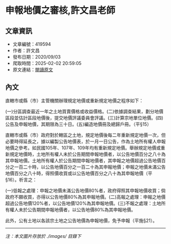 # 申報地價之審核,許文昌老師

## 文章資訊
- 文章編號：419594
- 作者：許文昌
- 發布日期：2020/09/03
- 爬取時間：2025-02-02 20:59:05
- 原文連結：[閱讀原文](https://real-estate.get.com.tw/Columns/detail.aspx?no=419594)

## 內文
直轄市或縣（市）主管機關辦理規定地價或重新規定地價之程序如下：

(一)分區調查最近一年之土地買賣價格或收益價格。(二)依據調查結果，劃分地價區段並估計區段地價後，提交地價評議委員會評議。(三)計算宗地單位地價。(四)公告及申報地價，其期限為三十日。(五)編造地價冊及總歸戶冊。（平§15）

直轄市或縣（市）政府對於轄區之土地，規定地價後每二年重新規定地價一次，但必要時得延長之，據以編製公告地價表，於一月一日公告，作為土地所有權人申報地價之參考。如民國105年、107年、109年均有重新規定地價。舉辦規定地價或重新規定地價時，土地所有權人未於公告期間申報地價者，以公告地價百分之八十為其申報地價。土地所有權人於公告期間申報地價者，其申報之地價超過公告地價百分之一百二十時，以公告地價百分之一百二十為其申報地價；申報之地價未滿公告地價百分之八十時，得照價收買或以公告地價百分之八十為其申報地價（平§16）。析言之：

(一)低報之處理：申報之地價未滿公告地價80%者，政府得照其申報地價收買；倘政府不願收買，亦得以公告地價80%為其申報地價。(二)高報之處理：申報之地價超過公告地價120%者，以公告地價120%為其申報地價。(三)不報之處理：土地所有權人未於公告期間申報地價者，以公告地價80%為其申報地價。

此外，公有土地以各該宗土地之公告地價為申報地價，免予申報（平施§21）。

---
*注：本文圖片存放於 ./images/ 目錄下*
